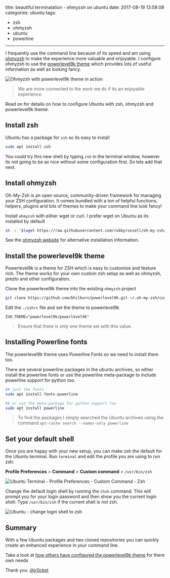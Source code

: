 title: beautiful terminalation - ohmyzsh on ubuntu
date: 2017-08-19 13:58:08
categories: ubuntu
tags:
- zsh
- ohmyzsh
- ubuntu
- powerline
---

I frequently use the command line because of its speed and am using [ohmyzsh](http://ohmyz.sh/) to make the experience more valuable and enjoyable.  I configure ohmyzsh to use the [powerlevel9k theme](https://github.com/bhilburn/powerlevel9k) which provides lots of useful information as well as looking fancy.

![Ohmyzsh with powerlevel9k theme in action](/images/ohmyzsh-powerlevel9k-theme-animated.gif)

> We are more connected to the work we do if its an enjoyable experience.

Read on for details on how to configure Ubuntu with zsh, ohmyzsh and powerlevel9k theme.

<!-- more -->

## Install zsh

Ubuntu has a package for `zsh` so its easy to install

```bash
sudo apt install zsh
```

You could try this new shell by typing `zsh` in the terminal window, however its not going to be as nice without some configuration first.  So lets add that next.

## Install ohmyzsh

Oh-My-Zsh is an open source, community-driven framework for managing your ZSH configuration. It comes bundled with a ton of helpful functions, helpers, plugins and lots of themes to make your command line look fancy!

Install `ohmyzsh` with either wget or curl.  I prefer wget on Ubuntu as its installed by default

```bash
sh -c "$(wget https://raw.githubusercontent.com/robbyrussell/oh-my-zsh/master/tools/install.sh -O -)"
```

See the [ohmyzsh website](https://github.com/robbyrussell/oh-my-zsh) for alternative installation information.


## Install the powerlevel9k theme

Powerlevel9k is a theme for ZSH which is easy to customise and feature rich.  The theme works for your own custom zsh setup as well as ohmyzsh, prezto and other configuration.


Clone the powerlevel9k theme into the existing `ohmyzsh` project

```bash
git clone https://github.com/bhilburn/powerlevel9k.git ~/.oh-my-zsh/custom/themes/powerlevel9k
```

Edit the `./zshrc` file and set the theme to powerlevel9k

```
ZSH_THEME="powerlevel9k/powerlevel9k"
```

> Ensure that there is only one theme set with this value.


## Installing Powerline fonts

The powerlevel9k theme uses Powerline Fonts so we need to install them too.

There are several powerline packages in the ubuntu archives, so either install the powerline fonts or use the powerline meta-package to include powerline support for python too.

```bash
## just the fonts
sudo apt install fonts-powerline

## or use the meta-package for python support too
sudo apt install powerline
```

> To find the packages I simply searched the Ubuntu archives using the command `apt-cache search --names-only powerline`


## Set your default shell

Once you are happy with your new setup, you can make zsh the default for the Ubuntu terminal.  Run `terminal` and edit the profile you are using to run zsh:

**Profile Preferences** > **Command** > **Custom command** > `/usr/bin/zsh`

![Ubuntu Terminal - Profile Preferences - Custom Command - Zsh](/images/ubuntu-terminal-profile-preferences-command-zsh.png)

Change the default login shell by running the `chsh` command.  This will prompt you for your login password and then show you the current login shell.  Type `/usr/bin/zsh` if the current shell is not zsh.

![Ubuntu - change login shell to zsh](/images/ubuntu-change-login-shell.png)

## Summary

With a few Ubuntu packages and two cloned repositories you can quickly create an enhanced experience in your command line.

Take a look at [how others have configured the powerlevel9k theme](https://github.com/bhilburn/powerlevel9k/wiki/Show-Off-Your-Config) for there own needs


Thank you.
[@jr0cket](https://twitter.com/jr0cket)
